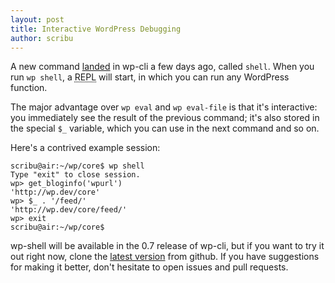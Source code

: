 ```yaml
---
layout: post
title: Interactive WordPress Debugging
author: scribu
---
```


A new command [landed](https://github.com/wp-cli/wp-cli/pull/89) in wp-cli a few days ago, called `shell`. When you run `wp shell`, a <acronym title="read-eval-print-loop">REPL</acronym> will start, in which you can run any WordPress function.

The major advantage over `wp eval` and `wp eval-file` is that it's interactive: you immediately see the result of the previous command; it's also stored in the special `$_` variable, which you can use in the next command and so on.

Here's a contrived example session:

	scribu@air:~/wp/core$ wp shell
	Type "exit" to close session.
	wp> get_bloginfo('wpurl')
	'http://wp.dev/core'
	wp> $_ . '/feed/'
	'http://wp.dev/core/feed/'
	wp> exit
	scribu@air:~/wp/core$

wp-shell will be available in the 0.7 release of wp-cli, but if you want to try it out right now, clone the [latest version](https://github.com/wp-cli/wp-cli) from github. If you have suggestions for making it better, don't hesitate to open issues and pull requests. 
